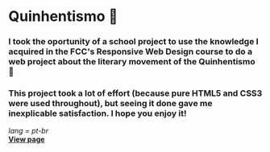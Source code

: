 # Quinhentismo 📝
### I took the oportunity of a school project to use the knowledge I acquired in the FCC's Responsive Web Design course to do a web project about the literary movement of the Quinhentismo 📕
### This project took a lot of effort (because pure HTML5 and CSS3 were used throughout), but seeing it done gave me inexplicable satisfaction. I hope you enjoy it!
*lang = pt-br*<br>
**[View page](https://jv-aquino.github.io/quinhentismo/)**
